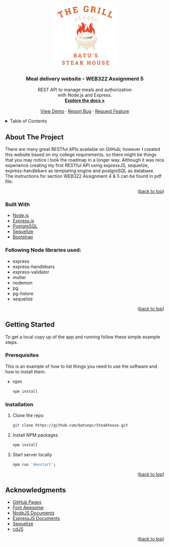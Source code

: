 <div id="top"></div>

<!-- PROJECT LOGO -->
<br />
<div align="center">
  <a href="https://github.com/batunpc/Steakhouse">
    <img src="./static/images/logo.webp" alt="Logo" width="200" height="200">
  </a>

<h3 align="center">Meal delivery website - WEB322 Assignment 5</h3>

  <p align="center">
    REST API to manage meals and authorization <br> with Node.js and Express.
    <br />
    <a href="https://github.com/batunpc/Steakhouse"><strong>Explore the docs »</strong>
    </a>
    <br />
    <br />
    <a href="https://stark-crag-53181.herokuapp.com/">View Demo</a>
    ·
    <a href="https://github.com/batunpc/Steakhouse/issues">Report Bug</a>
    ·
    <a href="https://github.com/batunpc/Steakhouse/issues">Request Feature</a>
  </p>
</div>

<!-- TABLE OF CONTENTS -->
<details>
  <summary>Table of Contents</summary>
  <ol>
    <li>
      <a href="#about-the-project">About The Project</a>
      <ul>
        <li><a href="#built-with">Built With</a></li>
      </ul>
    </li>
    <li>
      <a href="#getting-started">Getting Started</a>
      <ul>
        <li><a href="#prerequisites">Prerequisites</a></li>
        <li><a href="#installation">Installation</a></li>
      </ul>
    </li>
    <li><a href="#acknowledgments">Acknowledgments</a></li>
  </ol>
</details>



<!-- ABOUT THE PROJECT -->
## About The Project
There are many great RESTful APIs available on GitHub; however I created this website based on my college requirements, so there might be things that you may notice I took the roadmap in a longer way. Although it was nice experience creating my first RESTful API using expressJS, sequelize, express-handlebars as templating engine and postgreSQL as database. <br>
The instructions for section WEB322 Assignment 4 & 5 can be found in pdf file.

<p align="right">(<a href="#top">back to top</a>)</p>



### Built With
* [Node.js](https://nodejs.org/en/)
* [Express.js](https://expressjs.com/)
* [PostgreSQL](https://www.postgresql.org/)
* [Sequelize](https://sequelize.org/)
* [Bootstrap](https://getbootstrap.com)

### Following Node libraries used:
* express
* express-handlebars
* express-validator
* multer
* nodemon
* pg
* pg-hstore
* sequelize


<p align="right">(<a href="#top">back to top</a>)</p>



<!-- GETTING STARTED -->
## Getting Started

To get a local copy up of the app and running follow these simple example steps.

### Prerequisites

This is an example of how to list things you need to use the software and how to install them.
* npm
  ```sh
  npm install
  ```

### Installation

1. Clone the repo
   ```sh
   git clone https://github.com/batunpc/Steakhouse.git
   ```
3. Install NPM packages
   ```sh
   npm install
   ```
4. Start server locally
   ```sh
   npm run 'devstart';
   ```

<p align="right">(<a href="#top">back to top</a>)</p>



<!-- ACKNOWLEDGMENTS -->
## Acknowledgments

* [GitHub Pages](https://pages.github.com)
* [Font Awesome](https://fontawesome.com)
* [NodeJS Documents](https://fontawesome.com)
* [ExpressJS Documents](https://expressjs.com/en/guide/using-middleware.html)
* [Sequelize](https://sequelize.org/master/manual/validations-and-constraints.html)
* [cdJS](https://cdnjs.com/libraries/skeleton)

<p align="right">(<a href="#top">back to top</a>)</p>
